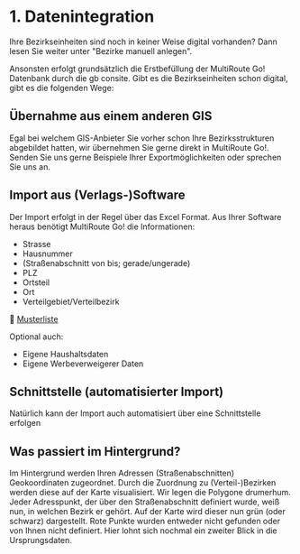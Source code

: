 # **1. Datenintegration**

Ihre Bezirkseinheiten sind noch in keiner Weise digital vorhanden? Dann lesen Sie weiter unter "Bezirke manuell anlegen".

Ansonsten erfolgt grundsätzlich  die Erstbefüllung der MultiRoute Go! Datenbank durch die gb consite. Gibt es die Bezirkseinheiten schon digital, gibt es die folgenden Wege: 

## Übernahme aus einem anderen GIS

Egal bei welchem GIS-Anbieter Sie vorher schon Ihre Bezirksstrukturen abgebildet hatten, wir übernehmen Sie gerne direkt in MultiRoute Go!. Senden Sie uns gerne Beispiele Ihrer Exportmöglichkeiten oder sprechen Sie uns an.


## Import aus (Verlags-)Software

Der Import erfolgt in der Regel über das Excel Format. Aus Ihrer Software heraus benötigt MultiRoute Go! die Informationen: 

   * Strasse
   * Hausnummer
   * (Straßenabschnitt von bis; gerade/ungerade)
   * PLZ
   * Ortsteil
   * Ort
   * Verteilgebiet/Verteilbezirk

💾 [Musterliste](assets/downloads/Import-Datenformat_MRGo.xlsx)

Optional auch: 
   * Eigene Haushaltsdaten
   * Eigene Werbeverweigerer Daten


## Schnittstelle (automatisierter Import)

Natürlich kann der Import auch automatisiert über eine Schnittstelle erfolgen


## Was passiert im Hintergrund?

Im Hintergrund werden Ihren Adressen (Straßenabschnitten) Geokoordinaten zugeordnet. Durch die Zuordnung zu (Verteil-)Bezirken werden diese auf der Karte visualisiert. Wir legen die Polygone drumerhum. Jeder Adresspunkt, der über den Straßenabschnitt definiert wurde, weiß nun, in welchen Bezirk er gehört. Auf der Karte wird dieser nun grün (oder schwarz) dargestellt. Rote Punkte wurden entweder nicht gefunden oder von Ihnen nicht definiert. Hier lohnt sich nochmal ein zweiter Blick in die Ursprungsdaten.

